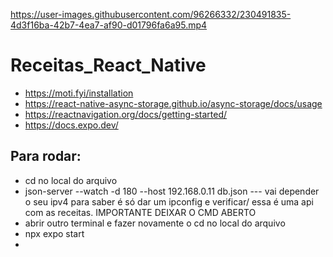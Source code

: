 

https://user-images.githubusercontent.com/96266332/230491835-4d3f16ba-42b7-4ea7-af90-d01796fa6a95.mp4



# Receitas_React_Native

- https://moti.fyi/installation
- https://react-native-async-storage.github.io/async-storage/docs/usage
- https://reactnavigation.org/docs/getting-started/
- https://docs.expo.dev/


## Para rodar:

- cd no local do arquivo
- json-server --watch -d 180 --host 192.168.0.11 db.json    --- vai depender o seu ipv4 para saber é só dar um ipconfig e verificar/ essa é uma api com as receitas. IMPORTANTE DEIXAR O CMD ABERTO
- abrir outro terminal e fazer novamente o cd no local do arquivo
- npx expo start
- 
